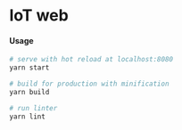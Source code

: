 # IoT web

#### Usage

```bash
# serve with hot reload at localhost:8080
yarn start

# build for production with minification
yarn build

# run linter
yarn lint

```
